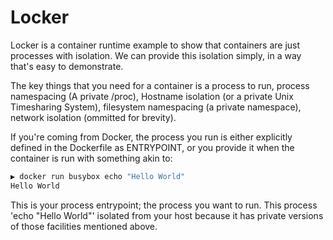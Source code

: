 Locker
===

Locker is a container runtime example to show that containers are just processes with isolation. We can provide this isolation simply, in a way that's easy to demonstrate.

The key things that you need for a container is a process to run, process namespacing (A private /proc), Hostname isolation (or a private Unix Timesharing System), filesystem namespacing (a private namespace), network isolation (ommitted for brevity).

If you're coming from Docker, the process you run is either explicitly defined in the Dockerfile as ENTRYPOINT, or you provide it when the container is run with something akin to:

```sh
▶ docker run busybox echo "Hello World"
Hello World
```

This is your process entrypoint; the process you want to run. This process 'echo "Hello World"' isolated from your host because it has private versions of those facilities mentioned above.
 